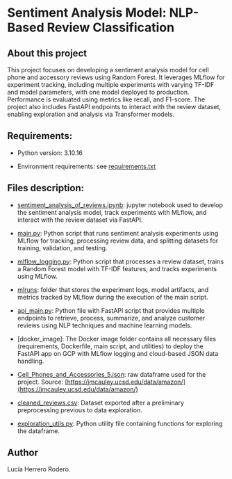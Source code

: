 # Sentiment Analysis Model: NLP-Based Review Classification

## About this project

This project focuses on developing a sentiment analysis model for cell phone and accessory reviews using Random Forest. It leverages MLflow for experiment tracking, including multiple experiments with varying TF-IDF and model parameters, with one model deployed to production. Performance is evaluated using metrics like recall, and F1-score. The project also includes FastAPI endpoints to interact with the review dataset, enabling exploration and analysis via Transformer models.

## Requirements:

* Python version: 3.10.16

* Environment requirements: see [requirements.txt]()

## Files description:

* [sentiment_analysis_of_reviews.ipynb](): jupyter notebook used to develop the sentiment analysis model, track experiments with MLflow, and interact with the review dataset via FastAPI.

* [main.py](): Python script that runs sentiment analysis experiments using MLflow for tracking, processing review data, and splitting datasets for training, validation, and testing.

* [mlflow_logging.py](): Python script that processes a review dataset, trains a Random Forest model with TF-IDF features, and tracks experiments using MLflow.

* [mlruns](): folder that stores the experiment logs, model artifacts, and metrics tracked by MLflow during the execution of the main script.

* [api_main.py](): Python file with FastAPI script that provides multiple endpoints to retrieve, process, summarize, and analyze customer reviews using NLP techniques and machine learning models.

* [docker_image]: The Docker image folder contains all necessary files (requirements, Dockerfile, main script, and utilities) to deploy the FastAPI app on GCP with MLflow logging and cloud-based JSON data handling.

* [Cell_Phones_and_Accessories_5.json](): raw dataframe used for the project. Source: [https://jmcauley.ucsd.edu/data/amazon/](https://jmcauley.ucsd.edu/data/amazon/)

* [cleaned_reviews.csv](): Dataset exported after a preliminary preprocessing previous to data exploration.

* [exploration_utils.py](): Python utility file containing functions for exploring the dataframe.


## Author

Lucía Herrero Rodero.
